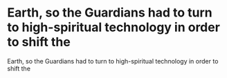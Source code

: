 # Earth, so the Guardians had to turn to high-spiritual technology in order to shift the

Earth, so the Guardians had to turn to high-spiritual technology in order to shift the